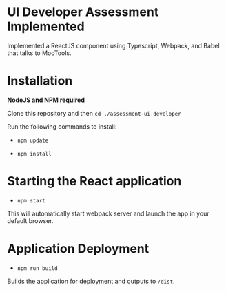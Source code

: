 # UI Developer Assessment Implemented
Implemented a ReactJS component using Typescript, Webpack, and Babel that talks to MooTools.

# Installation

**NodeJS and NPM required**

Clone this repository and then `cd ./assessment-ui-developer`

Run the following commands to install:

- `npm update`

- `npm install`

# Starting the React application

- `npm start`

This will automatically start webpack server and launch the app in your default browser.

# Application Deployment

- `npm run build` 

Builds the application for deployment and outputs to `/dist`.